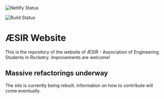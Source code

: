 ![Netlify Status](https://api.netlify.com/api/v1/badges/858bb367-eb19-427b-b9c7-931472045c98/deploy-status)

![Build Status](https://travis-ci.org/aesirkth/website.svg?branch=master)

# ÆSIR Website

This is the repository of the website of ÆSIR - Association of Engineering Students in Rocketry. Improvements are welcome!

## Massive refactorings underway

The site is currently being rebuilt. Information on how to contribute will come eventually.
